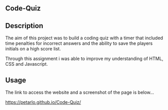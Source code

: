 ## Code-Quiz

## Description
The aim of this project was to build a coding quiz with a timer that included time penalties for incorrect answers and the ability to save the players initials on a high score list.

Through this assignment i was able to improve my understanding of HTML, CSS and Javascript.

## Usage
The link to access the website and a screenshot of the page is below...

https://petarlo.github.io/Code-Quiz/
